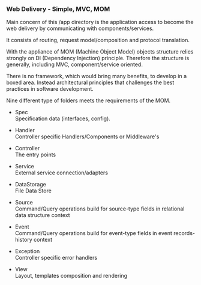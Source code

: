 ### Web Delivery - Simple, MVC, MOM

Main concern of this /app directory is the application access 
to become the web delivery by communicating with components/services.

It consists of routing, request model/composition and protocol translation.  

With the appliance of MOM (Machine Object Model) 
objects structure relies strongly on DI (Dependency Injection) principle.
Therefore the structure is generally, including MVC, component/service oriented.  

There is no framework, which would bring many benefits, to develop in a boxed area.
Instead architectural principles that challenges the best practices in software development.

Nine different type of folders meets the requirements of the MOM.


+ Spec  
Specification data (interfaces, config). 

+ Handler  
Controller specific Handlers/Components or Middleware's  

+ Controller   
The entry points 

+ Service  
External service connection/adapters 

+ DataStorage  
File Data Store  

+ Source  
Command/Query operations build for source-type fields in relational data structure context 
 
+ Event  
Command/Query operations build for event-type fields in event records-history context

+ Exception   
Controller specific error handlers  

+ View  
Layout, templates composition and rendering



   